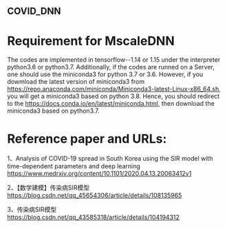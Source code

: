 ## COVID_DNN
# Requirement for MscaleDNN 
The codes are implemented in tensorflow--1.14 or 1.15 under the interpreter python3.6 or python3.7.  Additionally, if the codes are runned on a Server, one should use the miniconda3 for python 3.7 or 3.6. However, if you dowmload the latest version of miniconda3 from https://repo.anaconda.com/miniconda/Miniconda3-latest-Linux-x86_64.sh, you will get a miniconda3 based on python 3.8.  Hence, you should redirect to the https://docs.conda.io/en/latest/miniconda.html, then download the miniconda3 based on python3.7.

# Reference paper and URLs:
1、Analysis of COVID-19 spread in South Korea using the SIR model with time-dependent parameters and deep learning https://www.medrxiv.org/content/10.1101/2020.04.13.20063412v1

2、【数学建模】传染病SIR模型 https://blog.csdn.net/qq_45654306/article/details/108135965

3、传染病SIR模型 https://blog.csdn.net/qq_43585318/article/details/104194312

